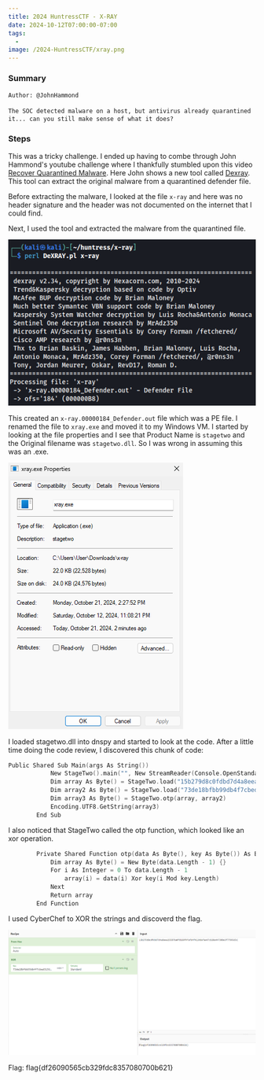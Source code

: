 ```yaml
---
title: 2024 HuntressCTF - X-RAY 
date: 2024-10-12T07:00:00-07:00
tags:
  - 
image: /2024-HuntressCTF/xray.png
---
```


### Summary
```
Author: @JohnHammond

The SOC detected malware on a host, but antivirus already quarantined it... can you still make sense of what it does?
```

### Steps

This was a tricky challenge. I ended up having to combe through John Hammond's youtube challenge where I thankfully stumbled upon this video [Recover Quarantined Malware]("https://www.youtube.com/watch?v=K60kriw4o44").  Here John shows a new tool called [Dexray](https://hexacorn.com/d/DeXRAY.pl).  This tool can extract the original malware from a quarantined defender file.  

Before extracting the malware, I looked at the file `x-ray` and here was no header signature and the header was not documented on the internet that I could find. 

Next, I used the tool and extracted the malware from the quarantined file.

![](/static/2024-HuntressCTF/x1.png)

This created an `x-ray.00000184_Defender.out` file which was a PE file. I renamed the file to `xray.exe` and moved it to my Windows VM. I started by looking at the file properties and I see that Product Name is `stagetwo` and the Original filename was `stagetwo.dll`.  So I was wrong in assuming this was an .exe.  

![](/static/2024-HuntressCTF/x2.png)

I loaded stagetwo.dll into dnspy and started to look at the code. After a little time doing the code review, I discovered  this chunk of code:

```c
Public Shared Sub Main(args As String())
			New StageTwo().main("", New StreamReader(Console.OpenStandardInput()))
			Dim array As Byte() = StageTwo.load("15b279d8c0fdbd7d4a8eea255876a0fd189f4fafd4f4124dafae47cb20a447308e3f77995d3c")
			Dim array2 As Byte() = StageTwo.load("73de18bfbb99db4f7cbed3156d40959e7aac7d96b29071759c9b70fb18947000be5d41ab6c41")
			Dim array3 As Byte() = StageTwo.otp(array, array2)
			Encoding.UTF8.GetString(array3)
		End Sub
```
I also noticed that StageTwo called the otp function, which looked like an xor operation.
```c
		Private Shared Function otp(data As Byte(), key As Byte()) As Byte()
			Dim array As Byte() = New Byte(data.Length - 1) {}
			For i As Integer = 0 To data.Length - 1
				array(i) = data(i) Xor key(i Mod key.Length)
			Next
			Return array
		End Function
```
I used CyberChef to XOR the strings and discoverd the flag.

![](/static/2024-HuntressCTF/x3.png)

Flag: flag{df26090565cb329fdc8357080700b621}